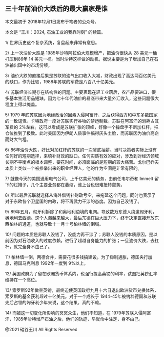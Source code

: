 ## 三十年前油价大跌后的最大赢家是谁

本文最初于 2018年12月1日发布于笔者的公众号。

本文是 “王川：2024, 石油工业的我靠时刻” 的续篇。

1/ 世界历史这个复杂系统，复盘起来非常有意思。

2/ 上一次油价大跌是 1985年沙特阿拉伯大规模增产，把油价很快从 28 美元一桶打压到86年 14
美元一桶。当时沙特这样做的动机，据说主要是为了增加自己在石油输出国中的市场份额。

3/ 油价大跌的直接后果是苏联的油气出口收入大减，财政出现了高达两百亿美元的缺口，作为比较，1988年苏联的军费是八百八十亿美元。

4/ 苏联经济长期存在结构性的问题。主要表现在轻工业落后，农产品要进口，很多基本生活用品短缺。因为七十年代油价的暴涨带来大量外汇收入，这些问题很大程度上得以掩盖。

5/ 1979 年底苏联因为地缘政治的因素入侵阿富汗，之后获得西方和中东多数国家的一致谴责。卡特政府一度对苏联实行谷物的禁运制裁。苏联在阿富汗的消耗占其军费的
2%左右。这可以看成是苏联扩张的顶峰，好像一个操盘手不断加杠杆，把仓位推到了极致。此时美国因为伊朗人质事件搞得灰头土脸，而苏联因为油价高企而财大气粗。

6/
86年油价大跌，好比对加杠杆的苏联的一次釜底抽薪。当时决策者实际上没有任何好的短期选择，来填补财政的缺口。任何实质有效的应对，涉及到对经济领域长期不平衡点的根本调整，要花时间，必须面临的是短期的较大痛苦。戈尔巴乔夫本质上类似一个被推举出来的职业经理人，他的作为空间是非常有限的。

7/ 就像今天的美国通用电气公司，上千亿美元的债务，由前任韦尔奇和 Immelt 留下的烂摊子，几个主要业务都在萎缩，谁上台也很难扭转颓势。

8/ 所以最后苏联就选择从海外借钱补财政亏空，来拖延这个问题。同时也表示了对于东欧各个卫星国的内政，将不再武力干涉的态度。因为自己没钱了。

9/ 89年五月，匈牙利拆除了和奥地利边境的电网。导致数万东德人绕道匈牙利，奥地利去西德。这个人潮越来越大，最后东德在巨大压力下，终于决定直接开放东西柏林的通道，也就导致十一月十号柏林墙的倒塌。

10/ 问题的本质是苏联人没钱了，没能力再干涉了；苏联人没钱的本质原因，是以前因为对石油收入的过度依赖，进行了超越自身能力的扩张；一旦油价大跌，去杠杆，就完全身不由己了。

11/ 柏林墙一倒，两德合并，需要花很多钱搞建设。为了抑制通胀，德国央行加息，德国马克利息 1992年一度到 9%以上。

12/ 英国政府为了留在欧洲货币体系内，也强行提高英镑的利率，试图把英镑汇率维持在一个高位。

13/ 索罗斯92年做空英镑，最终迫使英国政府九月十六日退出欧洲货币兑换体系，索罗斯的基金获利超过十亿美元。对于一个成长于
1944-45年被纳粹德国和苏联先后占领的匈牙利少年来说，这个结果，真的不赖。

14/ 而被这一切变化所影响的冥冥众生，他们不知道，在 1979年苏联入侵阿富汗，1985年沙特增产石油之后，他们的轨迹，早就命中注定，身不由己。

@2021 硅谷王川 All Rights Reserved

